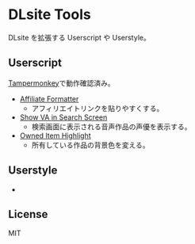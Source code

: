 # DLsite Tools

DLsite を拡張する Userscript や Userstyle。

## Userscript

[Tampermonkey](https://chrome.google.com/webstore/detail/tampermonkey/dhdgffkkebhmkfjojejmpbldmpobfkfo)で動作確認済み。

- [Affiliate Formatter](affiliate-formatter)
  - アフィリエイトリンクを貼りやすくする。
- [Show VA in Search Screen](show-va-in-search-screen)
  - 検索画面に表示される音声作品の声優を表示する。
- [Owned Item Highlight](owned-Item-highlight)
  - 所有している作品の背景色を変える。

## Userstyle

-

## License

MIT
